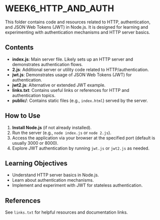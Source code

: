 # WEEK6_HTTP_AND_AUTH

This folder contains code and resources related to HTTP, authentication, and JSON Web Tokens (JWT) in Node.js. It is designed for learning and experimenting with authentication mechanisms and HTTP server basics.

## Contents

- **index.js**: Main server file. Likely sets up an HTTP server and demonstrates authentication flows.
- **2.js**: Additional server or utility code related to HTTP/authentication.
- **jwt.js**: Demonstrates usage of JSON Web Tokens (JWT) for authentication.
- **jwt2.js**: Alternative or extended JWT example.
- **links.txt**: Contains useful links or references for HTTP and authentication topics.
- **public/**: Contains static files (e.g., `index.html`) served by the server.

## How to Use

1. **Install Node.js** (if not already installed).
2. Run the server (e.g., `node index.js` or `node 2.js`).
3. Access the application via your browser at the specified port (default is usually 3000 or 8000).
4. Explore JWT authentication by running `jwt.js` or `jwt2.js` as needed.

## Learning Objectives

- Understand HTTP server basics in Node.js.
- Learn about authentication mechanisms.
- Implement and experiment with JWT for stateless authentication.

## References
See `links.txt` for helpful resources and documentation links.